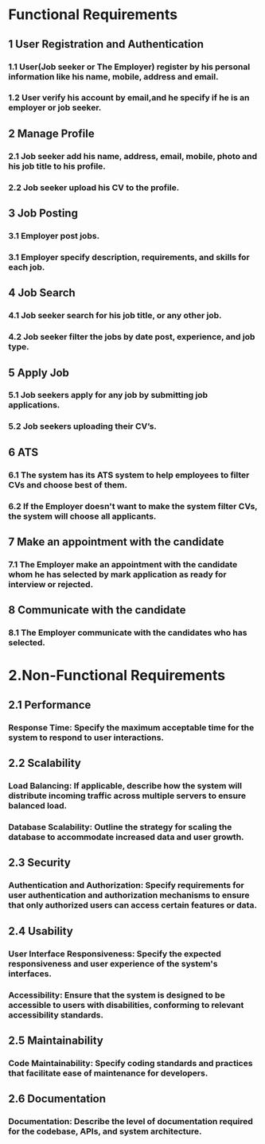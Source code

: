 # Functional Requirements
## 1 User Registration and Authentication   
### 1.1 User(Job seeker or The Employer) register by his personal information like his name, mobile, address and email. 
### 1.2 User verify his account by email,and he specify if he is an employer or job seeker.
## 2 Manage Profile
### 2.1 Job seeker add his name, address, email, mobile, photo and his job title to his profile.
### 2.2 Job seeker upload his CV  to the profile.
## 3 Job Posting
### 3.1 Employer post jobs.
### 3.1 Employer specify description, requirements, and skills for each job.
## 4 Job Search 
### 4.1 Job seeker search for his job title, or any other job.
### 4.2 Job seeker filter the jobs by date post, experience, and job type.
## 5 Apply Job
### 5.1 Job seekers apply for any job by submitting job applications.
### 5.2 Job seekers uploading their CV’s.
## 6 ATS
### 6.1 The system has its ATS system to help employees to filter CVs and choose best of them.
### 6.2 If the Employer doesn't want to make the system filter CVs, the system will choose all applicants.
## 7 Make an appointment with the candidate 
### 7.1 The Employer make an appointment with the candidate whom he has selected by mark application as ready for interview or rejected.
## 8 Communicate with the candidate
### 8.1 The Employer communicate with the candidates who has selected.
# 2.Non-Functional Requirements
## 2.1  Performance
### Response Time: Specify the maximum acceptable time for the system to respond to user interactions.
## 2.2  Scalability
### Load Balancing: If applicable, describe how the system will distribute incoming traffic across multiple servers to ensure balanced load.
### Database Scalability: Outline the strategy for scaling the database to accommodate increased data and user growth.
## 2.3 Security
### Authentication and Authorization: Specify requirements for user authentication and authorization mechanisms to ensure that only authorized users can access certain features or data.
## 2.4 Usability
### User Interface Responsiveness: Specify the expected responsiveness and user experience of the system's interfaces.
### Accessibility: Ensure that the system is designed to be accessible to users with disabilities, conforming to relevant accessibility standards.
## 2.5  Maintainability
### Code Maintainability: Specify coding standards and practices that facilitate ease of maintenance for developers.
## 2.6 Documentation
### Documentation: Describe the level of documentation required for the codebase, APIs, and system architecture.
 


